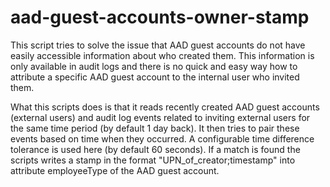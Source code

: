 # aad-guest-accounts-owner-stamp
This script tries to solve the issue that AAD guest accounts do not have easily accessible information about who created them. 
This information is only available in audit logs and there is no quick and easy way how to attribute a specific AAD guest account to the internal user who invited them.

What this scripts does is that it reads recently created AAD guest accounts (external users) and audit log events related to inviting external users for the same time period (by default 1 day back). It then tries to pair these events based on time when they occurred. A configurable time difference tolerance is used here (by default 60 seconds). If a match is found the scripts writes a stamp in the format "UPN_of_creator;timestamp" into attribute employeeType of the AAD guest account.  
